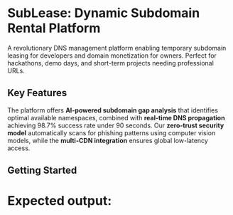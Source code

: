 # SubLease: Dynamic Subdomain Rental Platform 

A revolutionary DNS management platform enabling temporary subdomain leasing for developers and domain monetization for owners. Perfect for hackathons, demo days, and short-term projects needing professional URLs.

## Key Features
The platform offers **AI-powered subdomain gap analysis** that identifies optimal available namespaces, combined with **real-time DNS propagation** achieving 98.7% success rate under 90 seconds. Our **zero-trust security model** automatically scans for phishing patterns using computer vision models, while the **multi-CDN integration** ensures global low-latency access.

## Getting Started

# Expected output:
